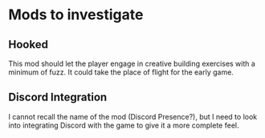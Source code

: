 # Mods to investigate

## Hooked

This mod should let the player engage in creative building exercises with a
minimum of fuzz. It could take the place of flight for the early game.

## Discord Integration

I cannot recall the name of the mod (Discord Presence?), but I need to look
into integrating Discord with the game to give it a more complete feel.
